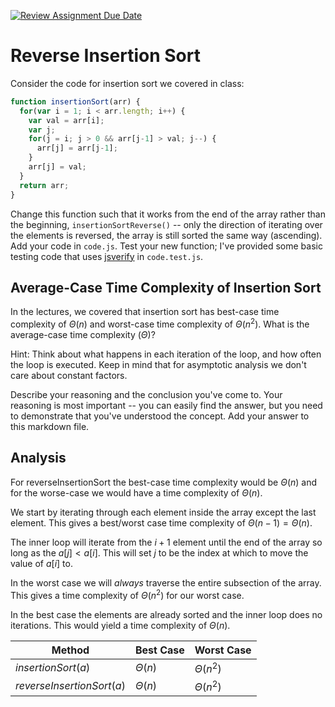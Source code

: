 [![Review Assignment Due Date](https://classroom.github.com/assets/deadline-readme-button-24ddc0f5d75046c5622901739e7c5dd533143b0c8e959d652212380cedb1ea36.svg)](https://classroom.github.com/a/Bi-S25fM)
# Reverse Insertion Sort

Consider the code for insertion sort we covered in class:

```javascript
function insertionSort(arr) {
  for(var i = 1; i < arr.length; i++) {
    var val = arr[i];
    var j;
    for(j = i; j > 0 && arr[j-1] > val; j--) {
      arr[j] = arr[j-1];
    }
    arr[j] = val;
  }
  return arr;
}
```

Change this function such that it works from the end of the array rather than
the beginning, `insertionSortReverse()` -- only the direction of
iterating over the elements is reversed, the array is still sorted the same way
(ascending). Add your code in `code.js`. Test your new function; I've provided
some basic testing code that uses [jsverify](https://jsverify.github.io/) in
`code.test.js`.

## Average-Case Time Complexity of Insertion Sort

In the lectures, we covered that insertion sort has best-case time complexity of
$\Theta(n)$ and worst-case time complexity of $\Theta(n^2)$. What is the
average-case time complexity ($\Theta$)?

Hint: Think about what happens in each iteration of the loop, and how often the
loop is executed. Keep in mind that for asymptotic analysis we don't care about
constant factors.

Describe your reasoning and the conclusion you've come to. Your reasoning is
most important -- you can easily find the answer, but you need to demonstrate
that you've understood the concept. Add your answer to this markdown file.


## Analysis

For reverseInsertionSort the best-case time complexity would be $\Theta(n)$ and for the worse-case we would have a time complexity of $\Theta(n)$.

We start by iterating through each element inside the array except the last element. This gives a best/worst case time complexity of $\Theta(n - 1) = \Theta(n)$. 

The inner loop will iterate from the $i + 1$ element until the end of the array so long as the $a[j] < a[i]$. This will set $j$ to be the index at which to move the value of $a[i]$ to.

In the worst case we will *always* traverse the entire subsection of the array. This gives a time complexity of $\Theta(n^2)$ for our worst case.

In the best case the elements are already sorted and the inner loop does no iterations. This would yield a time complexity of $\Theta(n)$.

| Method                    | Best Case     | Worst Case    |
| ------------------------- | ------------- | ------------- |
| $insertionSort(a)$        | $\Theta(n)$   | $\Theta(n^2)$ |
| $reverseInsertionSort(a)$ | $\Theta(n)$   | $\Theta(n^2)$ |